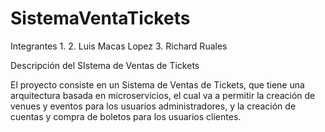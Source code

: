 # SistemaVentaTickets

Integrantes
  1. 
  2. Luis Macas Lopez
  3. Richard Ruales
  
  Descripción del SIstema de Ventas de Tickets
  
  El proyecto consiste en un Sistema de Ventas de Tickets, que tiene una arquitectura basada en microservicios, el cual va a permitir la creación de venues y eventos para los usuarios administradores, y la creación de cuentas y compra de boletos para los usuarios clientes. 
